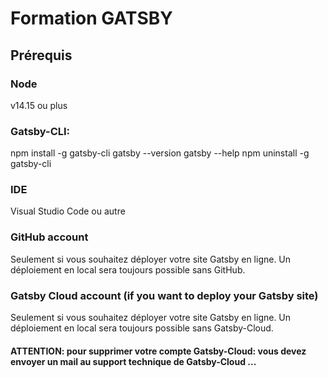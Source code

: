 # Formation GATSBY

## Prérequis

### Node
v14.15 ou plus

### Gatsby-CLI:
npm install -g gatsby-cli
gatsby --version
gatsby --help
npm uninstall -g gatsby-cli

### IDE
Visual Studio Code ou autre

### GitHub account
Seulement si vous souhaitez déployer votre site Gatsby en ligne.
Un déploiement en local sera toujours possible sans GitHub.

### Gatsby Cloud account (if you want to deploy your Gatsby site)
Seulement si vous souhaitez déployer votre site Gatsby en ligne.
Un déploiement en local sera toujours possible sans Gatsby-Cloud.

#### ATTENTION: pour supprimer votre compte Gatsby-Cloud: vous devez envoyer un mail au support technique de Gatsby-Cloud ...
